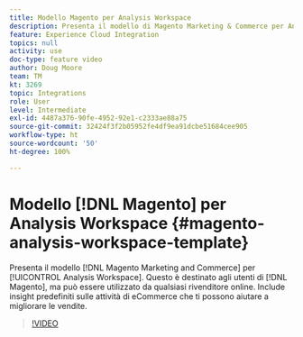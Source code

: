 ```yaml
---
title: Modello Magento per Analysis Workspace
description: Presenta il modello di Magento Marketing & Commerce per Analysis Workspace.
feature: Experience Cloud Integration
topics: null
activity: use
doc-type: feature video
author: Doug Moore
team: TM
kt: 3269
topic: Integrations
role: User
level: Intermediate
exl-id: 4487a376-90fe-4952-92e1-c2333ae88a75
source-git-commit: 32424f3f2b05952fe4df9ea91dcbe51684cee905
workflow-type: ht
source-wordcount: '50'
ht-degree: 100%

---
```


# Modello [!DNL Magento] per Analysis Workspace {#magento-analysis-workspace-template}

Presenta il modello [!DNL Magento Marketing and Commerce] per [!UICONTROL Analysis Workspace]. Questo è destinato agli utenti di [!DNL Magento], ma può essere utilizzato da qualsiasi rivenditore online. Include insight predefiniti sulle attività di eCommerce che ti possono aiutare a migliorare le vendite.

>[!VIDEO](https://video.tv.adobe.com/v/28164/?quality=12)

